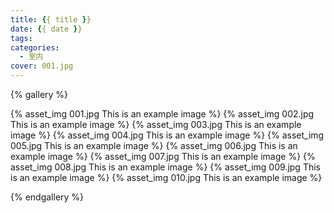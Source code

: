 ```yaml
---
title: {{ title }}
date: {{ date }}
tags:
categories:
  - 室内
cover: 001.jpg
---
```



{% gallery %}

{% asset_img 001.jpg This is an example image %}
{% asset_img 002.jpg This is an example image %}
{% asset_img 003.jpg This is an example image %}
{% asset_img 004.jpg This is an example image %}
{% asset_img 005.jpg This is an example image %}
{% asset_img 006.jpg This is an example image %}
{% asset_img 007.jpg This is an example image %}
{% asset_img 008.jpg This is an example image %}
{% asset_img 009.jpg This is an example image %}
{% asset_img 010.jpg This is an example image %}

{% endgallery %}